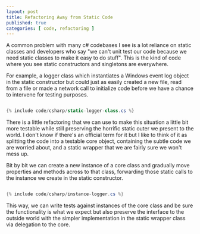 ```yaml
---
layout: post
title: Refactoring Away from Static Code
published: true
categories: [ code, refactoring ]
---
```


A common problem with many c# codebases I see is a lot reliance on static classes and 
developers who say "we can't unit test our code because we need static classes to make it easy 
to do stuff". This is the kind of code where you see static constructors and singletons are everywhere.

For example, a logger class which instantiates a Windows event log object in the static constructor 
but could just as easily created a new file, read from a file or made a network call to initialize code 
before we have a chance to intervene for testing purposes. 

```csharp

{% include code/csharp/static-logger-class.cs %}

```

There is a little refactoring that we can use to make this situation a little bit more testable while still 
preserving the horrific static outer we present to the world. I don't 
know if there's an official term for it but I like to think of it as splitting the code into a testable 
core object, containing the subtle code we are worried about, and a static wrapper that we are fairly 
sure we won't mess up. 

Bit by bit we can create a new instance of a core class and gradually move properties and methods across to 
that class, forwarding those static calls to the instance we create in the static constructor.

```csharp

{% include code/csharp/instance-logger.cs %}

```

This way, we can write tests against instances of the core class and be sure the functionality is what we 
expect but also preserve the interface to the outside world with the simpler implementation in the static wrapper 
class via delegation to the core.
